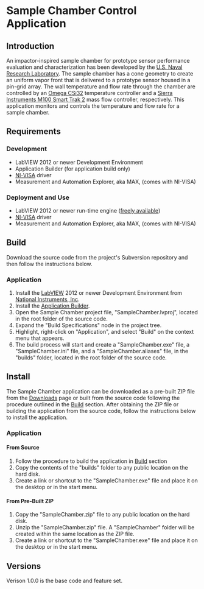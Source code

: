 # Sample Chamber Control Application #

## Introduction ##

An impactor-inspired sample chamber for prototype sensor performance evaluation and characterization has been developed by the [U.S. Naval Research Laboratory](http://www.nrl.navy.mil/). The sample chamber has a cone geometry to create an uniform vapor front that is delivered to a prototype sensor housed in a pin-grid array. The wall temperature and flow rate through the chamber are controlled by an [Omega CSi32](http://www.omega.com/ppt/pptsc.asp?ref=CSi32_Series) temperature controller and a [Sierra Instruments M100 Smart Trak 2](http://www.sierrainstruments.com/products/c100.html) mass flow controller, respectively. This application monitors and controls the temperature and flow rate for a sample chamber.

## Requirements ##

### Development ###

  * LabVIEW 2012 or newer Development Environment
  * Application Builder (for application build only)
  * [NI-VISA](http://joule.ni.com/nidu/cds/view/p/id/3823/lang/en) driver
  * Measurement and Automation Explorer, aka MAX, (comes with NI-VISA)

### Deployment and Use ###

  * LabVIEW 2012 or newer run-time engine ([freely available](http://joule.ni.com/nidu/cds/view/p/id/3433/lang/en))
  * [NI-VISA](http://joule.ni.com/nidu/cds/view/p/id/3823/lang/en) driver
  * Measurement and Automation Explorer, aka MAX, (comes with NI-VISA)

## Build ##

Download the source code from the project's Subversion repository and then follow the instructions below.

### Application ###

  1. Install the [LabVIEW](https://www.ni.com/labview) 2012 or newer Development Environment from [National Instruments, Inc](http://www.ni.com).
  1. Install the [Application Builder](http://sine.ni.com/nips/cds/view/p/lang/en/nid/10731).
  1. Open the Sample Chamber project file, "SampleChamber.lvproj", located in the root folder of the source code.
  1. Expand the "Build Specifications" node in the project tree.
  1. Highlight, right-click on "Application", and select "Build" on the context menu that appears.
  1. The build process will start and create a "SampleChamber.exe" file, a "SampleChamber.ini" file, and a "SampleChamber.aliases" file, in the "builds" folder, located in the root folder of the source code.

## Install ##

The Sample Chamber application can be downloaded as a pre-built ZIP file from the [Downloads](https://drive.google.com/folderview?id=0Bwviv_TmMq4dZFF3RmZyLWZRMEU&usp=sharing) page or built from the source code following the procedure outlined in the [Build](Readme#Build.md) section. After obtaining the ZIP file or building the application from the source code, follow the instructions below to install the application.

### Application ###

#### From Source ####

  1. Follow the procedure to build the application in [Build](Readme#Build.md) section
  1. Copy the contents of the "builds" folder to any public location on the hard disk.
  1. Create a link or shortcut to the "SampleChamber.exe" file and place it on the desktop or in the start menu.

#### From Pre-Built ZIP ####

  1. Copy the "SampleChamber.zip" file to any public location on the hard disk.
  1. Unzip the "SampleChamber.zip" file. A "SampleChamber" folder will be created within the same location as the ZIP file.
  1. Create a link or shortcut to the "SampleChamber.exe" file and place it on the desktop or in the start menu.

## Versions ##

Verison 1.0.0 is the base code and feature set.